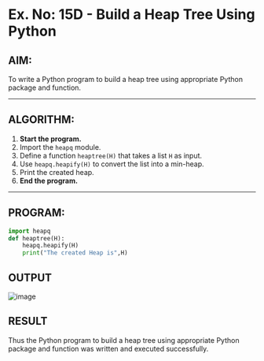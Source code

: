 # Ex. No: 15D - Build a Heap Tree Using Python

## AIM:
To write a Python program to build a heap tree using appropriate Python package and function.

---

## ALGORITHM:

1. **Start the program.**
2. Import the `heapq` module.
3. Define a function `heaptree(H)` that takes a list `H` as input.
4. Use `heapq.heapify(H)` to convert the list into a min-heap.
5. Print the created heap.
6. **End the program.**

---

## PROGRAM:
```python
import heapq
def heaptree(H):
    heapq.heapify(H)
    print("The created Heap is",H)


```

## OUTPUT

![image](https://github.com/user-attachments/assets/2837c6e0-adf9-474c-99de-c218e7756170)


## RESULT
Thus the Python program to build a heap tree using appropriate Python package and function was written and executed successfully.
